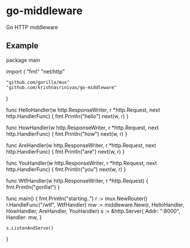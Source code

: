 # go-middleware
Go HTTP middleware

Example
-------

package main

import (
	"fmt"
	"net/http"

	"github.com/gorilla/mux"
	"github.com/krishnasrinivas/go-middleware"
)

func HelloHandler(w http.ResponseWriter, r *http.Request, next http.HandlerFunc) {
	fmt.Println("hello")
	next(w, r)
}

func HowHandler(w http.ResponseWriter, r *http.Request, next http.HandlerFunc) {
	fmt.Println("how")
	next(w, r)
}

func AreHandler(w http.ResponseWriter, r *http.Request, next http.HandlerFunc) {
	fmt.Println("are")
	next(w, r)
}

func YouHandler(w http.ResponseWriter, r *http.Request, next http.HandlerFunc) {
	fmt.Println("you")
	next(w, r)
}

func WtfHandler(w http.ResponseWriter, r *http.Request) {
	fmt.Println("gorilla!")
}

func main() {
	fmt.Println("starting..")
	r := mux.NewRouter()
	r.HandleFunc("/wtf", WtfHandler)
	mw := middleware.New(r, HelloHandler, HowHandler, AreHandler, YouHandler)
	s := &http.Server{
		Addr:    ":8000",
		Handler: mw,
	}

	s.ListenAndServe()
}


